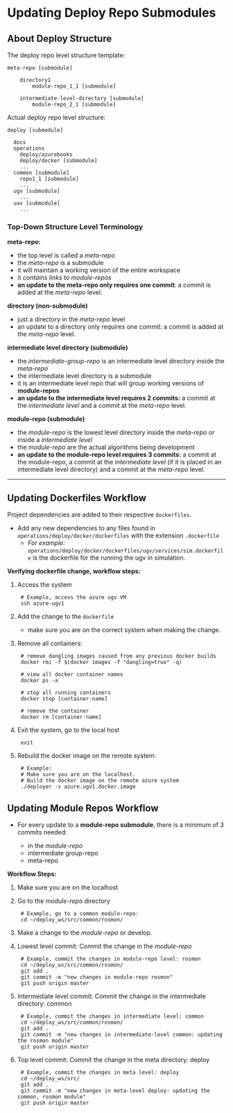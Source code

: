 # Updating Deploy Repo Submodules

## About Deploy Structure

The deploy repo level structure template:

    meta-repo [submodule]

        directory1
            module-repo_1_1 [submodule]

        intermediate-level-directory [submodule]
            module-repo_2_1 [submodule]

Actual deploy repo level structure:

    deploy [submodule]

      docs
      operations
        deploy/azurebooks
        deploy/docker [submodule]
        ...
      common [submodule]
        repo1_1 [submodule]
        ...
      ugv [submodule]
        ...
      uav [submodule]
        ...

### Top-Down Structure Level Terminology

**meta-repo:**

  - the top level is called a *meta-repo*
  - the *meta-repo* is a submodule
  - it will maintain a working version of the entire workspace
  - it *contains links* to *module-repos*
  - **an update to the meta-repo only requires one commit**: a commit is added at the *meta-repo* level.

**directory (non-submodule)**

  - just a directory in the *meta-repo* level
  - an update to a directory only requires one commit: a commit is added at the *meta-repo* level.

**intermediate level directory (submodule)**

  - the *intermediate-group-repo* is an intermediate level directory inside the *meta-repo*
  - the intermediate level directory is a submodule
  - it is an intermediate level repo that will group working versions of **module-repos**
  - **an update to the intermediate level requires 2 commits:** a commit at the *intermediate level* and a commit at the *meta-repo* level.

**module-repo (submodule)**

  - the *module-repo* is the lowest level directory inside the *meta-repo* or inside a *intermediate level*
  - the *module-repo* are the actual algorithms being development
  - **an update to the module-repo level requires 3 commits:** a commit at the module-repo, a commit at the *intermediate level* (if it is placed in an intermediate level directory) and a commit at the *meta-repo* level.

* * *

## Updating Dockerfiles Workflow

Project dependencies are added to their respective `dockerfiles`.

- Add any new dependencies to any files found in `operations/deploy/docker/dockerfiles` with the extension `.dockerfile`
    - *For example:* `operations/deploy/docker/dockerfiles/ugv/services/sim.dockerfile` is the dockerfile for the running the ugv in simulation.

**Verifying dockerfile change, workflow steps:**

1. Access the system

        # Example, access the azure ugv VM
        ssh azure-ugv1

2. Add the change to the `dockerfile`

    - make sure you are on the correct system when making the change.

3. Remove all containers:

        # remove dangling images caused from any previous docker builds
        docker rmi -f $(docker images -f "dangling=true" -q)

        # view all docker container names
        docker ps -a

        # stop all running containers
        docker stop [container-name]

        # remove the container
        docker rm [container-name]

4. Exit the system, go to the local host

        exit

5. Rebuild the docker image on the remote system:

        # Example:
        # Make sure you are on the localhost.
        # Build the docker image on the remote azure system
        ./deployer -s azure.ugv1.docker.image

## Updating Module Repos Workflow

- For every update to a **module-repo submodule**, there is a minimum of 3 commits needed:

    - in the *module-repo*
    - intermediate group-repo
    - meta-repo

**Workflow Steps:**

1. Make sure you are on the localhost

2. Go to the *module-repo* directory

        # Example, go to a common module-repo:
        cd ~/deploy_ws/src/common/rosmon/

3. Make a change to the *module-repo* or develop.

4. Lowest level commit: Commit the change in the *module-repo*

        # Example, commit the changes in module-repo level: rosmon
        cd ~/deploy_ws/src/common/rosmon/
        git add .
        git commit -m "new changes in module-repo rosmon"
        git push origin master

5. Intermediate level commit: Commit the change in the intermediate directory: common

        # Example, commit the changes in intermediate level: common
        cd ~/deploy_ws/src/common/rosmon/
        git add .
        git commit -m "new changes in intermediate-level common: updating the rosmon module"
        git push origin master

6. Top level commit: Commit the change in the meta directory: deploy

        # Example, commit the changes in meta level: deploy
        cd ~/deploy_ws/src/
        git add .
        git commit -m "new changes in meta-level deploy: updating the common, rosmon module"
        git push origin master
